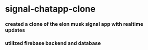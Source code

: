 # signal-chatapp-clone

### created a clone of the elon musk signal app with realtime updates
### utilized firebase backend and database 
